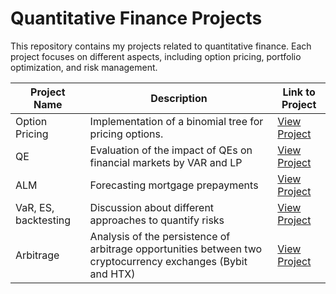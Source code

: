 # Quantitative Finance Projects

This repository contains my projects related to quantitative finance. Each project focuses on different aspects, including option pricing, portfolio optimization, and risk management.

| Project Name       | Description                                   | Link to Project                              |
|--------------------|-----------------------------------------------|----------------------------------------------|
| Option Pricing     | Implementation of a binomial tree for pricing options. | [View Project](./option_pricing.ipynb)       |
| QE | Evaluation of the impact of QEs on financial markets by VAR and LP | [View Project](./Thesis.ipynb)  |
| ALM | Forecasting mortgage prepayments | [View Project](./ING) |
| VaR, ES, backtesting | Discussion about different approaches to quantify risks | [View Project](./VaR.ipynb) |
| Arbitrage | Analysis of the persistence of arbitrage opportunities between two cryptocurrency exchanges (Bybit and HTX) | [View Project](./arbitrage) |
